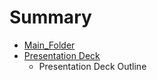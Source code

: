# Summary

* [Main_Folder](mainfolder.md)
* [Presentation Deck](presentation_deck.md)
   * Presentation Deck Outline

